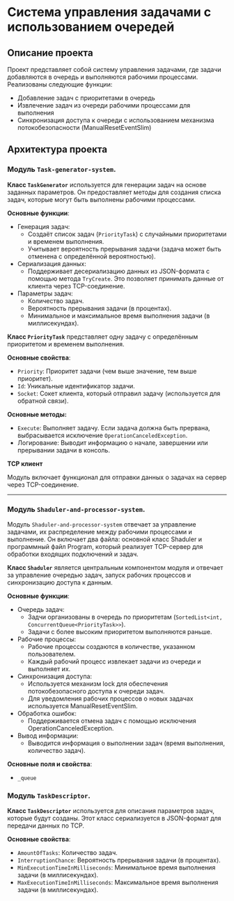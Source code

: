 # Система управления задачами с использованием очередей

## Описание проекта

Проект представляет собой систему управления задачами, где задачи добавляются в очередь и выполняются рабочими процессами. Реализованы следующие функции:

- Добавление задач c приоритетами в очередь
- Извлечение задач из очереди рабочими процессами для выполнения
- Синхронизация доступа к очереди с использованием механизма потокобезопасности (ManualResetEventSlim)

## Архитектура проекта

### Модуль `Task-generator-system`.

**Класс `TaskGenerator`** используется для генерации задач на основе заданных параметров. Он предоставляет методы для создания списка задач, которые могут быть выполнены рабочими процессами.<br>

**Основные функции**:

- Генерация задач:
  - Создаёт список задач (`PriorityTask`) с случайными приоритетами и временем выполнения.
  - Учитывает вероятность прерывания задачи (задача может быть отменена с определённой вероятностью).
- Сериализация данных:
  - Поддерживает десериализацию данных из JSON-формата с помощью метода `TryCreate`. Это позволяет принимать данные от клиента через TCP-соединение.
- Параметры задач:
  - Количество задач.
  - Вероятность прерывания задачи (в процентах).
  - Минимальное и максимальное время выполнения задачи (в миллисекундах).

**Класс `PriorityTask`** представляет одну задачу с определённым приоритетом и временем выполнения.<br>

**Основные свойства**:

- `Priority`: Приоритет задачи (чем выше значение, тем выше приоритет).
- `Id`: Уникальные идентификатор задачи.
- `Socket`: Сокет клиента, который отправил задачу (используется для обратной связи).

**Основные методы:**

- `Execute`: Выполняет задачу. Если задача должна быть прервана, выбрасывается исключение `OperationCanceledException`.
- Логирование: Выводит информацию о начале, завершении или прерывании задачи в консоль.

**TCP клиент**

Модуль включает функционал для отправки данных о задачах на сервер через TCP-соединение.

---

### Модуль `Shaduler-and-processor-system`.

Модуль `Shaduler-and-processor-system` отвечает за управление задачами, их распределение между рабочими процессами и выполнение. Он включает два файла: основной класс Shaduler и программный файл Program, который реализует TCP-сервер для обработки входящих подключений и задач.

**Класс `Shaduler`** является центральным компонентом модуля и отвечает за управление очередью задач, запуск рабочих процессов и синхронизацию доступа к данным.

**Основные функции**:

- Очередь задач:
  - Задчи организованы в очередь по приоритетам (`SortedList<int, ConcurrentQueue<PriorityTask>>`).
  - Задачи с более высоким приоритетом выполняются раньше.
- Рабочие процессы:
  - Рабочие процессы создаются в количестве, указанном пользователем.
  - Каждый рабочий процесс извлекает задачи из очереди и выполняет их.
- Синхронизация доступа:
  - Используется механизм lock для обеспечения потокобезопасного доступа к очереди задач.
  - Для уведомления рабочих процессов о новых задачах используется ManualResetEventSlim.
- Обработка ошибок:
  - Поддерживается отмена задач с помощью исключения OperationCanceledException.
- Вывод информации:
  - Выводится информация о выполнении задач (время выполнения, количество задач).

**Основные поля и свойства**:

- `_queue`

### Модуль `TaskDescriptor`.

**Класс `TaskDescriptor`** используется для описания параметров задач, которые будут созданы. Этот класс сериализуется в JSON-формат для передачи данных по TCP.

**Основные свойства**:

- `AmountOfTasks`: Количество задач.
- `InterruptionChance`: Вероятность прерывания задачи (в процентах).
- `MinExecutionTimeInMilliseconds`: Минимальное время выполнения задачи (в миллисекундах).
- `MaxExecutionTimeInMilliseconds`: Максимальное время выполнения задачи (в миллисекундах).

